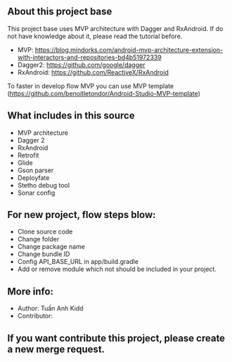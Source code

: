 
## About this project base
This project base uses MVP architecture with Dagger and RxAndroid. 
If do not have knowledge about it, please read the tutorial before.
- MVP: https://blog.mindorks.com/android-mvp-architecture-extension-with-interactors-and-repositories-bd4b51972339
- Dagger2: https://github.com/google/dagger
- RxAndroid: https://github.com/ReactiveX/RxAndroid

To faster in develop flow MVP you can use MVP template (https://github.com/benoitletondor/Android-Studio-MVP-template)
## What includes in this source
- MVP architecture
- Dagger 2
- RxAndroid
- Retrofit
- Glide
- Gson parser
- Deployfate
- Stetho debug tool
- Sonar config

## For new project, flow steps blow:
- Clone source code
- Change folder
- Change package name
- Change bundle ID
- Config API_BASE_URL in app/build.gradle
- Add or remove module which not should be included in your project.

## More info:
- Author: Tuấn Anh Kidd
- Contributor:
## If you want contribute this project, please create a new merge request.